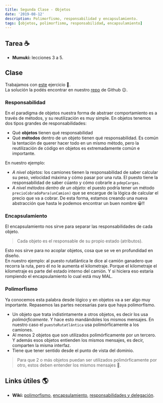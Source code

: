 ```yaml
---
title: Segunda Clase - Objetos
date: '2019-08-12'
description: Polimorfismo, responsabilidad y encapsulamiento.
tags: [objetos, polimorfismo, responsabilidad, encapsulamiento]
---
```


## Tarea :coffee:

- **Mumuki:** lecciones 3 a 5.

## Clase

Trabajamos con [este](https://docs.google.com/document/d/1t7vm0-YKoMfT6ZwK1cq0y210GUOzhYM1vAoy3orDniE/edit?usp=sharing) ejercicio :truck:.  
La solución la podés encontrar en nuestro [repo](https://github.com/pdep-lunes/objetos-2019/tree/master/clase2) de Github :wink:.

### Responsabilidad

En el paradigma de objetos nuestra forma de abstraer comportamiento es a través de métodos, y su reutilización es muy simple.
En objetos tenemos dos tipos grandes de responsabilidades:

- Qué **objetos** tienen qué responsabilidad
- Qué **métodos** dentro de un objeto tienen qué responsabilidad. Es común la tentación de querer hacer todo en un mismo método, pero la reutilización de código en objetos es extremadamente común e importante.

En nuestro ejemplo:

- _A nivel objetos:_ los camiones tienen la responsabilidad de saber calcular su peso, velocidad máxima y cómo pasar por una ruta. El puesto tiene la responsabilidad de saber cúanto y cómo cobrarle a `pdepCargas`.
- _A nivel métodos dentro de un objeto:_ el puesto podría tener un método `precioCobradoPara(unCamion)` que se encargue de la lógica de calcular el precio que va a cobrar. De esta forma, estamos creando una nueva abstracción que hasta le podemos encontrar un buen nombre :grinning:!!

### Encapsulamiento

El encapsulamiento nos sirve para separar las responsabilidades de cada objeto.

> Cada objeto es el responsable de su propio estado (atributos).

Esto nos sirve para no acoplar objetos, cosa que se ve en profundidad en diseño.  
En nuestro ejemplo: al puesto rutatlántica le dice al camión ganadero que recorra la ruta, pero él no le aumenta el kilometraje. Porque el kilometraje el kilometraje es parte del estado interno del camión. Y si hiciera eso estaría rompiendo el encapsulamiento lo cual está muy MAL.

### Polimorfismo

Ya conocemos esta palabra desde lógico y en objetos va a ser algo muy importante.
Repasemos las partes necesarias para que haya polimorfismo.

- Un objeto que trata indistintamente a otros objetos, es decir los usa _polimórficamente_. Y hace esto mandándoles los mismos mensajes. En nuestro caso el `puestoRutatlántica` usa polimórficamente a los camiones.
- Al menos 2 objetos que son utilizados polimórficamente por un tercero. Y además esos objetos entienden los mismos mensajes, es decir, comparten la misma interfaz.
- Tiene que tener sentido desde el punto de vista del dominio.

> Para que 2 o más objetos puedan ser utilizados polimórficamente por otro, estos deben entender los mismos mensajes :speech_balloon:.

## Links útiles :earth_americas:

- **Wiki:** [polimorfismo](http://wiki.uqbar.org/wiki/articles/polimorfismo-en-el-paradigma-de-objetos.html), [encapsulamiento](http://wiki.uqbar.org/wiki/articles/encapsulamiento.html), [responsabilidades y delegación](http://wiki.uqbar.org/wiki/articles/modelando-objetos---responsabilidades-y-delegacion.html).

